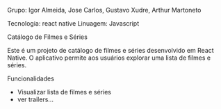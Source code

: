 Grupo: Igor Almeida, Jose Carlos, Gustavo Xudre, Arthur Martoneto

Tecnologia: react native 
Linuagem: Javascript

Catálogo de Filmes e Séries

Este é um projeto de catálogo de filmes e séries desenvolvido em React Native.
O aplicativo permite aos usuários explorar uma lista de filmes e séries.

 Funcionalidades

- Visualizar lista de filmes e séries
- ver trailers... 
